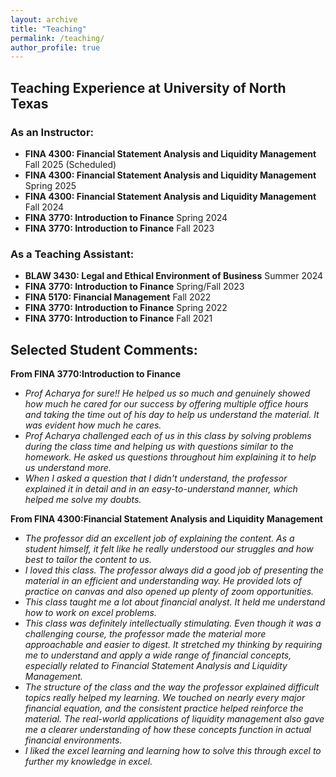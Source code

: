 ```yaml
---
layout: archive
title: "Teaching"
permalink: /teaching/
author_profile: true
---
```


## Teaching Experience at University of North Texas

### As an Instructor:

- **FINA 4300: Financial Statement Analysis and Liquidity Management** Fall 2025 (Scheduled)
- **FINA 4300: Financial Statement Analysis and Liquidity Management** Spring 2025
- **FINA 4300: Financial Statement Analysis and Liquidity Management** Fall 2024
- **FINA 3770: Introduction to Finance** Spring 2024
- **FINA 3770: Introduction to Finance** Fall 2023

### As a Teaching Assistant:

- **BLAW 3430: Legal and Ethical Environment of Business** Summer 2024
- **FINA 3770: Introduction to Finance** Spring/Fall 2023
- **FINA 5170: Financial Management** Fall 2022
- **FINA 3770: Introduction to Finance** Spring 2022
- **FINA 3770: Introduction to Finance** Fall 2021



## **Selected Student Comments:**

**From FINA 3770:Introduction to Finance**

- *Prof Acharya for sure!! He helped us so much and genuinely showed how much he cared for our success by offering multiple office hours and taking the time out of his day to help us understand the material. It was evident how much he cares.*
- *Prof Acharya challenged each of us in this class by solving problems during the class time and helping us with questions similar to the homework. He asked us questions throughout him explaining it to help us understand more.*
- *When I asked a question that I didn't understand, the professor explained it in detail and in an easy-to-understand manner, which helped me solve my doubts.*

**From FINA 4300:Financial Statement Analysis and Liquidity Management**

- *The professor did an excellent job of explaining the content. As a student himself, it felt like he really understood our struggles and how best to tailor the content to us.*
- *I loved this class. The professor always did a good job of presenting the material in an efficient and understanding way. He provided lots of practice on canvas and also opened up plenty of zoom opportunities.*
- *This class taught me a lot about financial analyst. It held me understand how to work on excel problems.*
- *This class was definitely intellectually stimulating. Even though it was a challenging course, the professor made the material more approachable and easier to digest. It stretched my thinking by requiring me to understand and apply a wide range of financial concepts, especially related to Financial Statement Analysis and Liquidity Management.*
- *The structure of the class and the way the professor explained difficult topics really helped my learning. We touched on nearly every major financial equation, and the consistent practice helped reinforce the material. The real-world applications of liquidity management also gave me a clearer understanding of how these concepts function in actual financial environments.*
- *I liked the excel learning and learning how to solve this through excel to further my knowledge in excel.*
